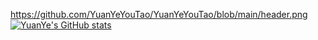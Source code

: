 https://github.com/YuanYeYouTao/YuanYeYouTao/blob/main/header.png
[![YuanYe's GitHub stats](https://github-readme-stats.vercel.app/api?username=YuanYeYouTao)](https://github.com/anuraghazra/github-readme-stats)
<!--
**YuanYeYouTao/YuanYeYouTao** is a ✨ _special_ ✨ repository because its `README.md` (this file) appears on your GitHub profile.

Here are some ideas to get you started:

- 🔭 I’m currently working on ...
- 🌱 I’m currently learning ...
- 👯 I’m looking to collaborate on ...
- 🤔 I’m looking for help with ...
- 💬 Ask me about ...
- 📫 How to reach me: ...
- 😄 Pronouns: ...
- ⚡ Fun fact: ...
-->
